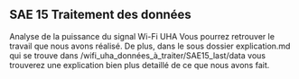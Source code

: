 ## SAE 15 Traitement des données
Analyse de la puissance du signal Wi-Fi UHA
Vous pourrez retrouver le travail que nous avons réalisé. De plus, dans le sous dossier explication.md qui se trouve dans /wifi_uha_données_à_traiter/SAE15_last/data vous trouverez une explication bien plus detaillé de ce que nous avons fait.
